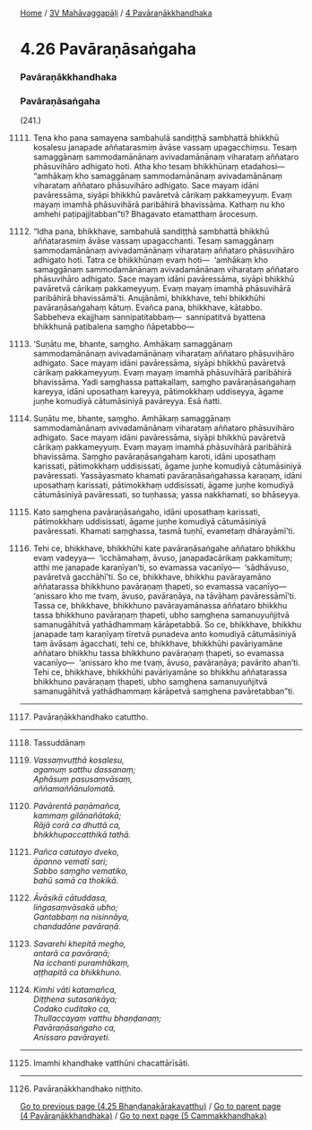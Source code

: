 
[Home](/) / [3V Mahāvaggapāḷi](/tipitaka/3V.md) / [4 Pavāraṇākkhandhaka](/tipitaka/3V/4.md)

# 4.26 Pavāraṇāsaṅgaha

### Pavāraṇākkhandhaka

### Pavāraṇāsaṅgaha

(241.)

1111. Tena kho pana samayena sambahulā sandiṭṭhā sambhattā bhikkhū kosalesu janapade aññatarasmiṃ āvāse vassaṃ upagacchiṃsu. Tesaṃ samaggānaṃ sammodamānānaṃ avivadamānānaṃ viharataṃ aññataro phāsuvihāro adhigato hoti. Atha kho tesaṃ bhikkhūnaṃ etadahosi—  “amhākaṃ kho samaggānaṃ sammodamānānaṃ avivadamānānaṃ viharataṃ aññataro phāsuvihāro adhigato. Sace mayaṃ idāni pavāressāma, siyāpi bhikkhū pavāretvā cārikaṃ pakkameyyuṃ. Evaṃ mayaṃ imamhā phāsuvihārā paribāhirā bhavissāma. Kathaṃ nu kho amhehi paṭipajjitabban”ti? Bhagavato etamatthaṃ ārocesuṃ.

1112. “Idha pana, bhikkhave, sambahulā sandiṭṭhā sambhattā bhikkhū aññatarasmiṃ āvāse vassaṃ upagacchanti. Tesaṃ samaggānaṃ sammodamānānaṃ avivadamānānaṃ viharataṃ aññataro phāsuvihāro adhigato hoti. Tatra ce bhikkhūnaṃ evaṃ hoti—  ‘amhākaṃ kho samaggānaṃ sammodamānānaṃ avivadamānānaṃ viharataṃ aññataro phāsuvihāro adhigato. Sace mayaṃ idāni pavāressāma, siyāpi bhikkhū pavāretvā cārikaṃ pakkameyyuṃ. Evaṃ mayaṃ imamhā phāsuvihārā paribāhirā bhavissāmā’ti. Anujānāmi, bhikkhave, tehi bhikkhūhi pavāraṇāsaṅgahaṃ kātuṃ. Evañca pana, bhikkhave, kātabbo. Sabbeheva ekajjhaṃ sannipatitabbaṃ—  sannipatitvā byattena bhikkhunā paṭibalena saṃgho ñāpetabbo—

1113. ‘Suṇātu me, bhante, saṃgho. Amhākaṃ samaggānaṃ sammodamānānaṃ avivadamānānaṃ viharataṃ aññataro phāsuvihāro adhigato. Sace mayaṃ idāni pavāressāma, siyāpi bhikkhū pavāretvā cārikaṃ pakkameyyuṃ. Evaṃ mayaṃ imamhā phāsuvihārā paribāhirā bhavissāma. Yadi saṃghassa pattakallaṃ, saṃgho pavāraṇāsaṅgahaṃ kareyya, idāni uposathaṃ kareyya, pātimokkhaṃ uddiseyya, āgame juṇhe komudiyā cātumāsiniyā pavāreyya. Esā ñatti.

1114. Suṇātu me, bhante, saṃgho. Amhākaṃ samaggānaṃ sammodamānānaṃ avivadamānānaṃ viharataṃ aññataro phāsuvihāro adhigato. Sace mayaṃ idāni pavāressāma, siyāpi bhikkhū pavāretvā cārikaṃ pakkameyyuṃ. Evaṃ mayaṃ imamhā phāsuvihārā paribāhirā bhavissāma. Saṃgho pavāraṇāsaṅgahaṃ karoti, idāni uposathaṃ karissati, pātimokkhaṃ uddisissati, āgame juṇhe komudiyā cātumāsiniyā pavāressati. Yassāyasmato khamati pavāraṇāsaṅgahassa karaṇaṃ, idāni uposathaṃ karissati, pātimokkhaṃ uddisissati, āgame juṇhe komudiyā cātumāsiniyā pavāressati, so tuṇhassa; yassa nakkhamati, so bhāseyya.

1115. Kato saṃghena pavāraṇāsaṅgaho, idāni uposathaṃ karissati, pātimokkhaṃ uddisissati, āgame juṇhe komudiyā cātumāsiniyā pavāressati. Khamati saṃghassa, tasmā tuṇhī, evametaṃ dhārayāmī’ti.

1116. Tehi ce, bhikkhave, bhikkhūhi kate pavāraṇāsaṅgahe aññataro bhikkhu evaṃ vadeyya—  ‘icchāmahaṃ, āvuso, janapadacārikaṃ pakkamituṃ; atthi me janapade karaṇīyan’ti, so evamassa vacanīyo—  ‘sādhāvuso, pavāretvā gacchāhī’ti. So ce, bhikkhave, bhikkhu pavārayamāno aññatarassa bhikkhuno pavāraṇaṃ ṭhapeti, so evamassa vacanīyo—  ‘anissaro kho me tvaṃ, āvuso, pavāraṇāya, na tāvāhaṃ pavāressāmī’ti. Tassa ce, bhikkhave, bhikkhuno pavārayamānassa aññataro bhikkhu tassa bhikkhuno pavāraṇaṃ ṭhapeti, ubho saṃghena samanuyuñjitvā samanugāhitvā yathādhammaṃ kārāpetabbā. So ce, bhikkhave, bhikkhu janapade taṃ karaṇīyaṃ tīretvā punadeva anto komudiyā cātumāsiniyā taṃ āvāsaṃ āgacchati, tehi ce, bhikkhave, bhikkhūhi pavāriyamāne aññataro bhikkhu tassa bhikkhuno pavāraṇaṃ ṭhapeti, so evamassa vacanīyo—  ‘anissaro kho me tvaṃ, āvuso, pavāraṇāya; pavārito ahan’ti. Tehi ce, bhikkhave, bhikkhūhi pavāriyamāne so bhikkhu aññatarassa bhikkhuno pavāraṇaṃ ṭhapeti, ubho saṃghena samanuyuñjitvā samanugāhitvā yathādhammaṃ kārāpetvā saṃghena pavāretabban”ti.

---

1117. Pavāraṇākkhandhako catuttho.



---

1118. Tassuddānaṃ



1119. _Vassaṃvuṭṭhā kosalesu,_  
_agamuṃ satthu dassanaṃ;_  
_Aphāsuṃ pasusaṃvāsaṃ,_  
_aññamaññānulomatā._  


1120. _Pavārentā paṇāmañca,_  
_kammaṃ gilānañātakā;_  
_Rājā corā ca dhuttā ca,_  
_bhikkhupaccatthikā tathā._  


1121. _Pañca catutayo dveko,_  
_āpanno vematī sari;_  
_Sabbo saṃgho vematiko,_  
_bahū samā ca thokikā._  


1122. _Āvāsikā cātuddasa,_  
_liṅgasaṃvāsakā ubho;_  
_Gantabbaṃ na nisinnāya,_  
_chandadāne pavāraṇā._  


1123. _Savarehi khepitā megho,_  
_antarā ca pavāraṇā;_  
_Na icchanti puramhākaṃ,_  
_aṭṭhapitā ca bhikkhuno._  


1124. _Kimhi vāti katamañca,_  
_Diṭṭhena sutasaṅkāya;_  
_Codako cuditako ca,_  
_Thullaccayaṃ vatthu bhaṇḍanaṃ;_  
_Pavāraṇāsaṅgaho ca,_  
_Anissaro pavārayeti._  


---

1125. Imamhi khandhake vatthūni chacattārīsāti.



---

1126. Pavāraṇākkhandhako niṭṭhito.



[Go to previous page (4.25 Bhaṇḍanakārakavatthu)](/tipitaka/3V/4/4.25.md) / [Go to parent page (4 Pavāraṇākkhandhaka)](/tipitaka/3V/4.md) / [Go to next page (5 Cammakkhandhaka)](/tipitaka/3V/5.md)


